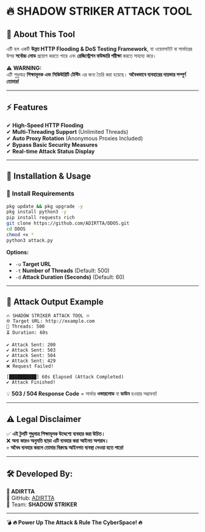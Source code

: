 
# 🔥 SHADOW STRIKER ATTACK TOOL 

## 📌 About This Tool
এটি হল একটি **উন্নত HTTP Flooding & DoS Testing Framework**, যা ওয়েবসাইট বা সার্ভারের উপর **সর্বোচ্চ লোড** প্রয়োগ করতে পারে এবং **রেজিস্ট্রেশন বাউন্ডারি পরীক্ষা** করতে সাহায্য করে।

⚠ **WARNING:**  
এটি শুধুমাত্র **শিক্ষামূলক এবং সিকিউরিটি টেস্টিং** এর জন্য তৈরি করা হয়েছে। **অবৈধভাবে ব্যবহারের দায়ভার সম্পূর্ণ তোমার!**

---

## ⚡ Features
✔ **High-Speed HTTP Flooding**  
✔ **Multi-Threading Support** (Unlimited Threads)  
✔ **Auto Proxy Rotation** (Anonymous Proxies Included)  
✔ **Bypass Basic Security Measures**  
✔ **Real-time Attack Status Display**  

---

## 📌 Installation & Usage
### 🔹 **Install Requirements**
```bash
pkg update && pkg upgrade -y
pkg install python3 -y
pip install requests rich
git clone https://github.com/ADIRTTA/DDOS.git
cd DDOS
chmod +x *
python3 attack.py
```
**Options:**  
- `-u` **Target URL**  
- `-t` **Number of Threads** (Default: 500)  
- `-d` **Attack Duration (Seconds)** (Default: 60)  

---

## 📌 Attack Output Example
```shell
🔥 SHADOW STRIKER ATTACK TOOL 🔥
🌐 Target URL: http://example.com
🚀 Threads: 500
⏳ Duration: 60s

✔ Attack Sent: 200
✔ Attack Sent: 503
✔ Attack Sent: 504
✔ Attack Sent: 429
❌ Request Failed!

[██████████] 60s Elapsed (Attack Completed)
✔ Attack Finished!
```
💡 **503 / 504 Response Code** = সার্ভার **ওভারলোড** বা **ডাউন** হওয়ার সম্ভাবনা!  

---

## ⚠ Legal Disclaimer
✅ **এই টুলটি শুধুমাত্র শিক্ষামূলক উদ্দেশ্যে ব্যবহার করা উচিত।**  
❌ **অন্য কারও অনুমতি ছাড়া এটি ব্যবহার করা আইনত অপরাধ।**  
💀 **অবৈধ ব্যবহার করলে তোমার বিরুদ্ধে আইনগত ব্যবস্থা নেওয়া হতে পারে!**  

---

## 🛠 Developed By:
**👤 ADIRTTA**  
📂 GitHub: [ADIRTTA](https://github.com/ADIRTTA)  
📂 Team: **SHADOW STRIKER**  

---

💣 **🔥 Power Up The Attack & Rule The CyberSpace! 🔥**
